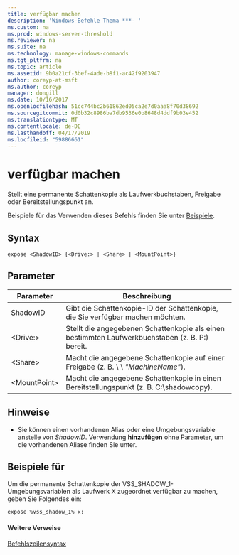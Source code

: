 ```yaml
---
title: verfügbar machen
description: 'Windows-Befehle Thema ***- '
ms.custom: na
ms.prod: windows-server-threshold
ms.reviewer: na
ms.suite: na
ms.technology: manage-windows-commands
ms.tgt_pltfrm: na
ms.topic: article
ms.assetid: 9b0a21cf-3bef-4ade-b8f1-ac42f9203947
author: coreyp-at-msft
ms.author: coreyp
manager: dongill
ms.date: 10/16/2017
ms.openlocfilehash: 51cc744bc2b61862ed05ca2e7d0aaa8f70d38692
ms.sourcegitcommit: 0d0b32c8986ba7db9536e0b8648d4ddf9b03e452
ms.translationtype: MT
ms.contentlocale: de-DE
ms.lasthandoff: 04/17/2019
ms.locfileid: "59886661"
---
```

# <a name="expose"></a>verfügbar machen



Stellt eine permanente Schattenkopie als Laufwerkbuchstaben, Freigabe oder Bereitstellungspunkt an.

Beispiele für das Verwenden dieses Befehls finden Sie unter [Beispiele](#BKMK_examples).

## <a name="syntax"></a>Syntax

```
expose <ShadowID> {<Drive:> | <Share> | <MountPoint>}
```

## <a name="parameters"></a>Parameter

|Parameter|Beschreibung|
|---------|-----------|
|ShadowID|Gibt die Schattenkopie-ID der Schattenkopie, die Sie verfügbar machen möchten.|
|\<Drive:>|Stellt die angegebenen Schattenkopie als einen bestimmten Laufwerkbuchstaben (z. B. P:) bereit.|
|\<Share>|Macht die angegebene Schattenkopie auf einer Freigabe (z. B. \\ \\ *"MachineName"*\).|
|\<MountPoint>|Macht die angegebene Schattenkopie in einen Bereitstellungspunkt (z. B. C:\shadowcopy\).|

## <a name="remarks"></a>Hinweise

-   Sie können einen vorhandenen Alias oder eine Umgebungsvariable anstelle von *ShadowID*. Verwendung **hinzufügen** ohne Parameter, um die vorhandenen Aliase finden Sie unter.

## <a name="BKMK_examples"></a>Beispiele für

Um die permanente Schattenkopie der VSS_SHADOW_1-Umgebungsvariablen als Laufwerk X zugeordnet verfügbar zu machen, geben Sie Folgendes ein:
```
expose %vss_shadow_1% x:
```

#### <a name="additional-references"></a>Weitere Verweise

[Befehlszeilensyntax](command-line-syntax-key.md)